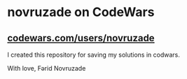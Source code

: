 # novruzade on CodeWars
## [codewars.com/users/novruzade](codewars.com/users/novruzade)

I created this repository for saving my solutions in codwars.

With love, Fǝrid Novruzade
